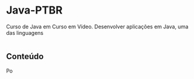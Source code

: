 # Java-PTBR
 Curso de Java em Curso em Vídeo. Desenvolver aplicações em Java, uma das linguagens

![]()

## Conteúdo

Po